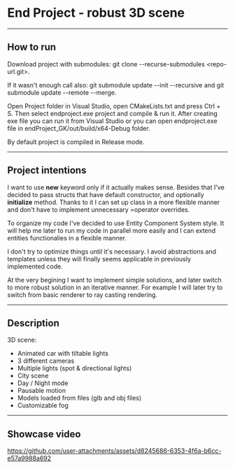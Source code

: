 # End Project - robust 3D scene

---

## How to run
Download project with submodules: git clone --recurse-submodules <repo-url.git>. 

If it wasn't enough call also: git submodule update --init --recursive and git submodule update --remote --merge. 

Open Project folder in Visual Studio, open CMakeLists.txt and press Ctrl + S.
Then select endproject.exe project and compile & run it.
After creating exe file you can run it from Visual Studio or you can 
open endproject.exe file in endProject_GK/out/build/x64-Debug folder.

By default project is compiled in Release mode.

---

## Project intentions
I want to use <b>new</b> keyword only if it actually makes sense. 
Besides that I've decided to pass structs that have default constructor, and optionally <b>initialize</b> method.
Thanks to it I can set up class in a more flexible manner and don't have to implement unnecessary =operator overrides.

To organize my code I've decided to use Entity Component System style. It will help me later to run my code in parallel more easily and I can extend 
entities functionalies in a flexible manner.

I don't try to optimize things until it's necessary. 
I avoid abstractions and templates unless they will finally seems applicable in previously implemented code.

At the very begining I want to implement simple solutions, and later switch to more robust solution in an iterative manner.
For example I will later try to switch from basic renderer to ray casting rendering.

---

## Description
3D scene:
- Animated car with tiltable lights
- 3 different cameras
- Multiple lights (spot & directional lights)
- City scene
- Day / Night mode
- Pausable motion
- Models loaded from files (glb and obj files)
- Customizable fog

---

## Showcase video

https://github.com/user-attachments/assets/d8245686-6353-4f6a-b6cc-e57a9988a692

